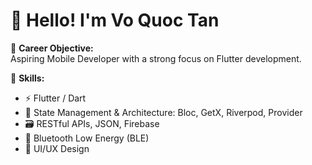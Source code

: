 # 👋 Hello! I'm Vo Quoc Tan

🎯 **Career Objective:**  
Aspiring Mobile Developer with a strong focus on Flutter development.

💼 **Skills:**
- ⚡ Flutter / Dart  
- 🧱 State Management & Architecture: Bloc, GetX, Riverpod, Provider  
- 🗃 RESTful APIs, JSON, Firebase  
- 🔌 Bluetooth Low Energy (BLE)  
- 🎨 UI/UX Design  

